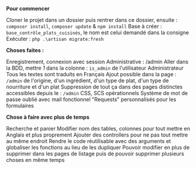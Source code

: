 **Pour commencer**

Cloner le projet dans un dossier puis rentrer dans ce dossier, ensuite : `composer install`, `composer update` & `npm install`
Base à créer : `base_contrôle_plats_cuisinés`, le nom est celui demandé dans la consigne
Exécuter : `php .\artisan migrate:fresh`

**Choses faites :**

Enregistrement, connexion avec session Administrative : /admin
Aller dans la BDD, mettre *1* dans la colonne : `is_admin` de l'utilisateur Administrateur
Tous les textes sont traduits en Français
Ajout possible dans la page : `/admin` de l'origine, d'un ingrédient, d'un type de plat, d'un type de nourriture et d'un plat
Suppression de tout ça dans des pages distinctes accessibles depuis le : `/admin`
CSS, SCS opérationnels
Système de mot de passe oublié avec mail fonctionnel
"Requests" personnalisés pour les formulaires

**Chose à faire avec plus de temps**

Recherche et panier
Modifier nom des tables, colonnes pour tout mettre en Anglais et plus proprement
Ajouter des controllers pour ne pas tout mettre au même endroit
Rendre le code réutilisable avec des arguments et globaliser les fonctions au lieu de les dupliquer
Pouvoir modifier en plus de supprimer dans les pages de listage puis de pouvoir supprimer plusieurs choses en même temps